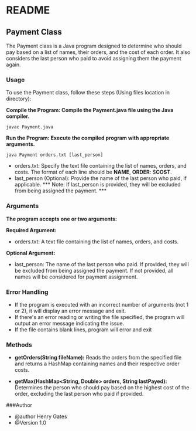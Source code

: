 # README

## Payment Class

The Payment class is a Java program designed to determine who should pay based on a list of names, their orders, and the cost of each order. It also considers the last person who paid to avoid assigning them the payment again.

### Usage

To use the Payment class, follow these steps (Using files location in directory):

**Compile the Program: Compile the Payment.java file using the Java compiler.**
```
javac Payment.java
```

**Run the Program: Execute the compiled program with appropriate arguments.**
```
java Payment orders.txt [last_person]
```


-  orders.txt: Specify the text file containing the list of names, orders, and costs. The format of each line should be **NAME**, **ORDER**: $**COST**.
-  last_person (Optional): Provide the name of the last person who paid, if applicable.
*** Note: If last_person is provided, they will be excluded from being assigned the payment. *** 

### Arguments

**The program accepts one or two arguments:**

**Required Argument:**
-  orders.txt: A text file containing the list of names, orders, and costs.

**Optional Argument:**
-  last_person: The name of the last person who paid. If provided, they will be excluded from being assigned the payment. If not provided, all names will be considered for payment assignment.
  
### Error Handling

-  If the program is executed with an incorrect number of arguments (not 1 or 2), it will display an error message and exit.
-  If there's an error reading or writing the file specified, the program will output an error message indicating the issue.
-  If the file contains blank lines, program will error and exit

### Methods

-  **getOrders(String fileName):** Reads the orders from the specified file and returns a HashMap containing names and their respective order costs.

-  **getMax(HashMap<String, Double> orders, String lastPayed):** Determines the person who should pay based on the highest cost of the order, excluding the last person who paid if provided.


###Author

-  @author Henry Gates
-  @Version 1.0
